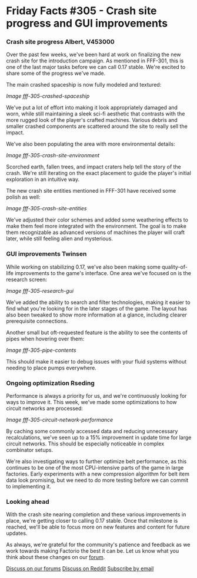 <!-- Command for generating this post: python create_new_blogpost.py --blogpost_number 305 --prev_blogpost_as_examples 301 302 303 304 -->

# Friday Facts #305 - Crash site progress and GUI improvements

### Crash site progress Albert, V453000

Over the past few weeks, we've been hard at work on finalizing the new crash site for the introduction campaign. As mentioned in FFF-301, this is one of the last major tasks before we can call 0.17 stable. We're excited to share some of the progress we've made.

The main crashed spaceship is now fully modeled and textured:

*Image fff-305-crashed-spaceship*

We've put a lot of effort into making it look appropriately damaged and worn, while still maintaining a sleek sci-fi aesthetic that contrasts with the more rugged look of the player's crafted machines. Various debris and smaller crashed components are scattered around the site to really sell the impact.

We've also been populating the area with more environmental details:

*Image fff-305-crash-site-environment*

Scorched earth, fallen trees, and impact craters help tell the story of the crash. We're still iterating on the exact placement to guide the player's initial exploration in an intuitive way.

The new crash site entities mentioned in FFF-301 have received some polish as well:

*Image fff-305-crash-site-entities*

We've adjusted their color schemes and added some weathering effects to make them feel more integrated with the environment. The goal is to make them recognizable as advanced versions of machines the player will craft later, while still feeling alien and mysterious.

### GUI improvements Twinsen

While working on stabilizing 0.17, we've also been making some quality-of-life improvements to the game's interface. One area we've focused on is the research screen:

*Image fff-305-research-gui*

We've added the ability to search and filter technologies, making it easier to find what you're looking for in the later stages of the game. The layout has also been tweaked to show more information at a glance, including clearer prerequisite connections.

Another small but oft-requested feature is the ability to see the contents of pipes when hovering over them:

*Image fff-305-pipe-contents*

This should make it easier to debug issues with your fluid systems without needing to place pumps everywhere.

### Ongoing optimization Rseding

Performance is always a priority for us, and we're continuously looking for ways to improve it. This week, we've made some optimizations to how circuit networks are processed:

*Image fff-305-circuit-network-performance*

By caching some commonly accessed data and reducing unnecessary recalculations, we've seen up to a 15% improvement in update time for large circuit networks. This should be especially noticeable in complex combinator setups.

We're also investigating ways to further optimize belt performance, as this continues to be one of the most CPU-intensive parts of the game in large factories. Early experiments with a new compression algorithm for belt item data look promising, but we need to do more testing before we can commit to implementing it.

### Looking ahead

With the crash site nearing completion and these various improvements in place, we're getting closer to calling 0.17 stable. Once that milestone is reached, we'll be able to focus more on new features and content for future updates.

As always, we're grateful for the community's patience and feedback as we work towards making Factorio the best it can be. Let us know what you think about these changes on our [forum](https://forums.factorio.com/73700).

[Discuss on our forums](https://forums.factorio.com/73700) [Discuss on Reddit](https://www.reddit.com/r/factorio/comments/cgy3jk/friday_facts_305_crash_site_progress_and_gui/)
[ Subscribe by email ](https://newsletter.factorio.com/subscription/Km9uSnxm9)